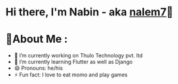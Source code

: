 # Hi there, I'm Nabin - aka [nalem7](https://www.instagram.com/_nalem7)👋

# 💫About Me :

- 🔭 I’m currently working on Thulo Technology pvt. ltd
- 🌱 I’m currently learning Flutter as well as Django
- 😄 Pronouns: he/his
- ⚡ Fun fact: I love to eat momo and play games

